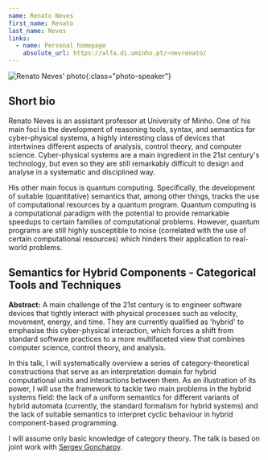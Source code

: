 ```yaml
---
name: Renato Neves
first_name: Renato
last_name: Neves
links:
  - name: Personal homepage
    absolute_url: https://alfa.di.uminho.pt/~nevrenato/
---
```


![Renato Neves' photo](../../assets/img/people/renatoneves.jpg){:class="photo-speaker"}

## Short bio

Renato Neves is an assistant professor at University of Minho. One of his main foci is the development of reasoning tools, syntax, and semantics for cyber-physical systems, a highly interesting class of devices that intertwines different aspects of analysis, control theory, and computer science. Cyber-physical systems are a main ingredient in the 21st century's technology, but even so they are still remarkably difficult to design and analyse in a systematic and disciplined way.

His other main focus is quantum computing. Specifically, the development of suitable (quantitative) semantics that, among other things, tracks the use of computational resources by a quantum program. Quantum computing is a computational paradigm with the potential to provide remarkable speedups to certain families of computational problems. However, quantum programs are still highly susceptible to noise (correlated with the use of certain computational resources) which hinders their application to real-world problems.


## Semantics for Hybrid Components - Categorical Tools and Techniques

__Abstract:__
A main challenge of the 21st century is to engineer software devices that
tightly interact with physical processes such as velocity, movement, energy,
and time. They are currently qualified as 'hybrid' to emphasise this
cyber-physical interaction, which forces a shift from standard software
practices to a more multifaceted view that combines computer science, control
theory, and analysis.

In this talk, I will systematically overview a series of category-theoretical
constructions that serve as an interpretation domain for hybrid computational
units and interactions between them. As an illustration of its power, I will
use the framework to tackle two main problems in the hybrid systems field: the
lack of a uniform semantics for different variants of hybrid automata
(currently, the standard formalism for hybrid systems) and the lack of suitable
semantics to interpret cyclic behaviour in hybrid component-based programming.

I will assume only basic knowledge of category theory.  The talk is based on
joint work with [Sergey Goncharov](https://www8.cs.fau.de/people/sergey-goncharov/).